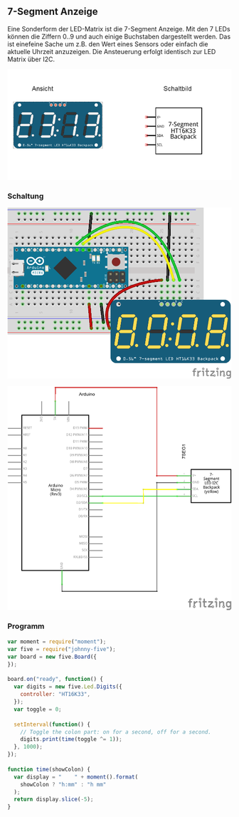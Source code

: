 ## 7-Segment Anzeige

Eine Sonderform der LED-Matrix ist die 7-Segment Anzeige. Mit den 7 LEDs können die Ziffern 0..9 und auch einige Buchstaben dargestellt werden. Das ist einefeine Sache um z.B. den Wert eines Sensors oder einfach die aktuelle Uhrzeit anzuzeigen. Die Ansteuerung erfolgt identisch zur LED Matrix über I2C.

![7-Segment Display](../../images/parts/7-segment-display.png "7-Segment Displa")


### Schaltung

![Verdrahtung](../../images/circ/7-Segment-LED_Steckplatine.png "Verdrahtung")

![Schaltplan](../../images/circ/7-Segment-LED_Schaltplan.png "Schaltplan")

### Programm

```javascript
var moment = require("moment");
var five = require("johnny-five");
var board = new five.Board({
});

board.on("ready", function() {
  var digits = new five.Led.Digits({
    controller: "HT16K33",
  });
  var toggle = 0;

  setInterval(function() {
    // Toggle the colon part: on for a second, off for a second.
    digits.print(time(toggle ^= 1));
  }, 1000);
});

function time(showColon) {
  var display = "    " + moment().format(
    showColon ? "h:mm" : "h mm"
  );
  return display.slice(-5);
}

```


